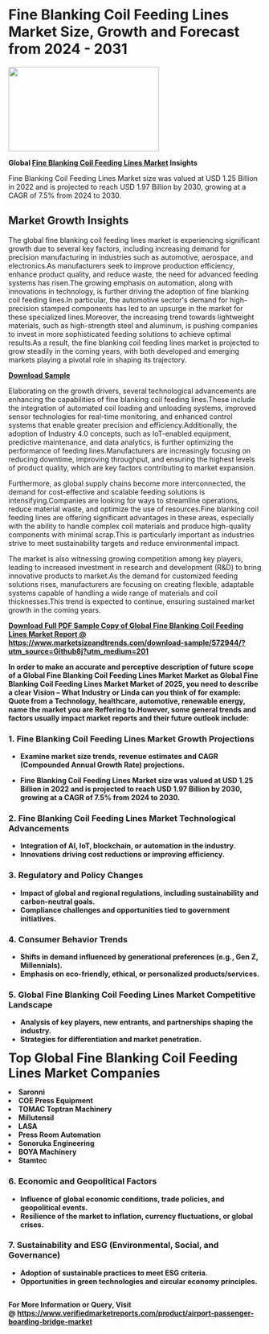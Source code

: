<H1>Fine Blanking Coil Feeding Lines Market Size, Growth and Forecast from 2024 - 2031</H1><img class="aligncenter size-medium wp-image-584254" src="https://thirdeyenews.in/wp-content/uploads/2024/09/Global-Market-Research-300x168.jpeg" alt="" width="300" height="168" /><p><strong>Global&nbsp;<a href="https://www.marketsizeandtrends.com/download-sample/572944/?utm_source=Github8j?utm_medium=201">Fine Blanking Coil Feeding Lines Market</a> Insights</strong></p><p>Fine Blanking Coil Feeding Lines Market size was valued at USD 1.25 Billion in 2022 and is projected to reach USD 1.97 Billion by 2030, growing at a CAGR of 7.5% from 2024 to 2030.</p><p><h2>Market Growth Insights</h2> <p>The global fine blanking coil feeding lines market is experiencing significant growth due to several key factors, including increasing demand for precision manufacturing in industries such as automotive, aerospace, and electronics.As manufacturers seek to improve production efficiency, enhance product quality, and reduce waste, the need for advanced feeding systems has risen.The growing emphasis on automation, along with innovations in technology, is further driving the adoption of fine blanking coil feeding lines.In particular, the automotive sector's demand for high-precision stamped components has led to an upsurge in the market for these specialized lines.Moreover, the increasing trend towards lightweight materials, such as high-strength steel and aluminum, is pushing companies to invest in more sophisticated feeding solutions to achieve optimal results.As a result, the fine blanking coil feeding lines market is projected to grow steadily in the coming years, with both developed and emerging markets playing a pivotal role in shaping its trajectory.</p> <p><strong><a href="#">Download Sample</a></strong></p> <p>Elaborating on the growth drivers, several technological advancements are enhancing the capabilities of fine blanking coil feeding lines.These include the integration of automated coil loading and unloading systems, improved sensor technologies for real-time monitoring, and enhanced control systems that enable greater precision and efficiency.Additionally, the adoption of Industry 4.0 concepts, such as IoT-enabled equipment, predictive maintenance, and data analytics, is further optimizing the performance of feeding lines.Manufacturers are increasingly focusing on reducing downtime, improving throughput, and ensuring the highest levels of product quality, which are key factors contributing to market expansion.</p> <p>Furthermore, as global supply chains become more interconnected, the demand for cost-effective and scalable feeding solutions is intensifying.Companies are looking for ways to streamline operations, reduce material waste, and optimize the use of resources.Fine blanking coil feeding lines are offering significant advantages in these areas, especially with the ability to handle complex coil materials and produce high-quality components with minimal scrap.This is particularly important as industries strive to meet sustainability targets and reduce environmental impact.</p> <p>The market is also witnessing growing competition among key players, leading to increased investment in research and development (R&D) to bring innovative products to market.As the demand for customized feeding solutions rises, manufacturers are focusing on creating flexible, adaptable systems capable of handling a wide range of materials and coil thicknesses.This trend is expected to continue, ensuring sustained market growth in the coming years.</p> <p><strong><a href="#"></p><p><span class=""><strong>Download Full PDF Sample Copy of Global Fine Blanking Coil Feeding Lines Market Report</strong> @ <a href="https://www.marketsizeandtrends.com/download-sample/572944/?utm_source=Github8j?utm_medium=201" target="_blank">https://www.marketsizeandtrends.com/download-sample/572944/?utm_source=Github8j?utm_medium=201</a></span></p><p>In order to make an accurate and perceptive description of future scope of a Global&nbsp;Fine Blanking Coil Feeding Lines Market Market as Global&nbsp;Fine Blanking Coil Feeding Lines Market Market of 2025, you need to describe a clear Vision &ndash; What Industry or Linda can you think of for example: Quote from a Technology, healthcare, automotive, renewable energy, name the market you are Reffering to.However, some general trends and factors usually impact market reports and their future outlook include:</p><h3>1.&nbsp;<strong>Fine Blanking Coil Feeding Lines Market Growth Projections</strong></h3><ul><li>Examine market size trends, revenue estimates and CAGR (Compounded Annual Growth Rate) projections.</li><li><p>Fine Blanking Coil Feeding Lines Market size was valued at USD 1.25 Billion in 2022 and is projected to reach USD 1.97 Billion by 2030, growing at a CAGR of 7.5% from 2024 to 2030.</p></li></ul><h3>2.&nbsp;<strong>Fine Blanking Coil Feeding Lines Market Technological Advancements</strong></h3><ul><li>Integration of AI, IoT, blockchain, or automation in the industry.</li><li>Innovations driving cost reductions or improving efficiency.</li></ul><h3>3.&nbsp;<strong>Regulatory and Policy Changes</strong></h3><ul><li>Impact of global and regional regulations, including sustainability and carbon-neutral goals.</li><li>Compliance challenges and opportunities tied to government initiatives.</li></ul><h3>4.&nbsp;<strong>Consumer Behavior Trends</strong></h3><ul><li>Shifts in demand influenced by generational preferences (e.g., Gen Z, Millennials).</li><li>Emphasis on eco-friendly, ethical, or personalized products/services.</li></ul><h3>5.&nbsp;<strong>Global Fine Blanking Coil Feeding Lines Market Competitive Landscape</strong></h3><ul><li>Analysis of key players, new entrants, and partnerships shaping the industry.</li><li>Strategies for differentiation and market penetration.</li></ul><p data-pm-slice="1 1 []"><span style="color: inherit; font-family: inherit; font-size: 25px;">Top Global Fine Blanking Coil Feeding Lines Market Companies</span></p><div class="" data-test-id=""><p><li>Saronni</li><li> COE Press Equipment</li><li> TOMAC Toptran Machinery</li><li> Millutensil</li><li> LASA</li><li> Press Room Automation</li><li> Sonoruka Engineering</li><li> BOYA Machinery</li><li> Stamtec</li></p></div><h3>6.&nbsp;<strong>Economic and Geopolitical Factors</strong></h3><ul><li>Influence of global economic conditions, trade policies, and geopolitical events.</li><li>Resilience of the market to inflation, currency fluctuations, or global crises.</li></ul><h3>7.&nbsp;<strong>Sustainability and ESG (Environmental, Social, and Governance)</strong></h3><ul><li>Adoption of sustainable practices to meet ESG criteria.</li><li>Opportunities in green technologies and circular economy principles.</li></ul><h2><strong style="font-size: 14px;">For More Information or Query, Visit @&nbsp;</strong><a style="background-color: #ffffff; font-size: 14px;" href="https://www.marketsizeandtrends.com/report/fine-blanking-coil-feeding-lines-market/" target="_blank">https://www.verifiedmarketreports.com/product/airport-passenger-boarding-bridge-market</a></h2>